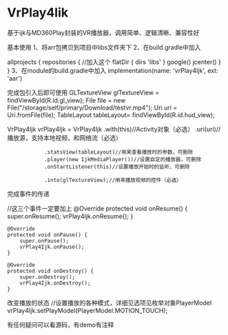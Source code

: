 # VrPlay4Iik
基于ijk与MD360Play封装的VR播放器，调用简单、逻辑清晰、兼容性好

基本使用
1、将arr包拷贝到项目中libs文件夹下
2、在build.gradle中加入

allprojects {
    repositories {
        //加入这个
        flatDir {
            dirs 'libs'
        }
        google()
        jcenter()
    }
}
3、在module的build.gradle中加入
implementation(name: 'vrPlay4Ijk', ext: 'aar')


完成包引入后即可使用
GLTextureView glTextureView = findViewById(R.id.gl_view);
File file = new File("/storage/self/primary/Download/testvr.mp4");
Uri uri = Uri.fromFile(file);
TableLayout tableLayout= findViewById(R.id.hud_view);

VrPlay4Ijk vrPlay4Ijk = VrPlay4Ijk
                .with(this)//Activity对象（必选）
                .uri(uri)//播放源，支持本地视频，和网络流（必选）

                .statsView(tableLayout)//用来查看播放时的参数，可删除
                .player(new IjkMediaPlayer())//设置自定的播放器，可删除
                .onStartListener(this)//设置播放开始时的监听，可删除

                .into(glTextureView);//用来播放视频的控件（必选）
完成事件的传递

 //这三个事件一定要加上
    @Override
    protected void onResume() {
        super.onResume();
        vrPlay4Ijk.onResume();
    }

    @Override
    protected void onPause() {
        super.onPause();
        vrPlay4Ijk.onPause();
    }

    @Override
    protected void onDestroy() {
        super.onDestroy();
        vrPlay4Ijk.onDestroy();
    }

                
改变播放的状态
        //设置播放的各种模式，详细见选项见枚举对象PlayerModel
        vrPlay4Ijk.setPlayModel(PlayerModel.MOTION_TOUCH);
        
        
有任何疑问可以看源码，有demo有注释
